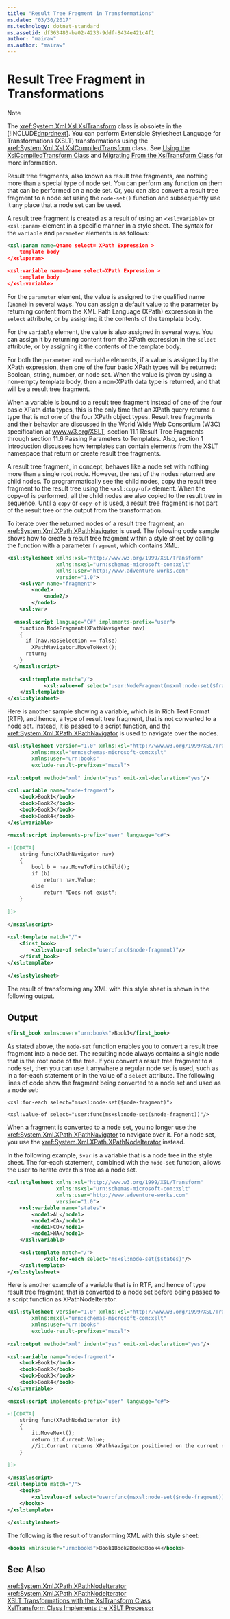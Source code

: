 ```yaml
---
title: "Result Tree Fragment in Transformations"
ms.date: "03/30/2017"
ms.technology: dotnet-standard
ms.assetid: df363480-ba02-4233-9ddf-8434e421c4f1
author: "mairaw"
ms.author: "mairaw"
---
```

# Result Tree Fragment in Transformations
> [!NOTE]
>  The <xref:System.Xml.Xsl.XslTransform> class is obsolete in the [!INCLUDE[dnprdnext](../../../../includes/dnprdnext-md.md)]. You can perform Extensible Stylesheet Language for Transformations (XSLT) transformations using the <xref:System.Xml.Xsl.XslCompiledTransform> class. See [Using the XslCompiledTransform Class](../../../../docs/standard/data/xml/using-the-xslcompiledtransform-class.md) and [Migrating From the XslTransform Class](../../../../docs/standard/data/xml/migrating-from-the-xsltransform-class.md) for more information.  
  
 Result tree fragments, also known as result tree fragments, are nothing more than a special type of node set. You can perform any function on them that can be performed on a node set. Or, you can also convert a result tree fragment to a node set using the `node-set()` function and subsequently use it any place that a node set can be used.  
  
 A result tree fragment is created as a result of using an `<xsl:variable>` or `<xsl:param>` element in a specific manner in a style sheet. The syntax for the `variable` and `parameter` elements is as follows:  
  
```xml  
<xsl:param name=Qname select= XPath Expression >  
    template body  
</xsl:param>  
  
<xsl:variable name=Qname select=XPath Expression >  
    template body  
</xsl:variable>  
```  
  
 For the `parameter` element, the value is assigned to the qualified name (`Qname`) in several ways. You can assign a default value to the parameter by returning content from the XML Path Language (XPath) expression in the `select` attribute, or by assigning it the contents of the template body.  
  
 For the `variable` element, the value is also assigned in several ways. You can assign it by returning content from the XPath expression in the `select` attribute, or by assigning it the contents of the template body.  
  
 For both the `parameter` and `variable` elements, if a value is assigned by the XPath expression, then one of the four basic XPath types will be returned: Boolean, string, number, or node set. When the value is given by using a non-empty template body, then a non-XPath data type is returned, and that will be a result tree fragment.  
  
 When a variable is bound to a result tree fragment instead of one of the four basic XPath data types, this is the only time that an XPath query returns a type that is not one of the four XPath object types. Result tree fragments and their behavior are discussed in the World Wide Web Consortium (W3C) specification at www.w3.org/XSLT, section 11.1 Result Tree Fragments through section 11.6 Passing Parameters to Templates. Also, section 1 Introduction discusses how templates can contain elements from the XSLT namespace that return or create result tree fragments.  
  
 A result tree fragment, in concept, behaves like a node set with nothing more than a single root node. However, the rest of the nodes returned are child nodes. To programmatically see the child nodes, copy the result tree fragment to the result tree using the `<xsl:copy-of>` element. When the copy-of is performed, all the child nodes are also copied to the result tree in sequence. Until a `copy` or `copy-of` is used, a result tree fragment is not part of the result tree or the output from the transformation.  
  
 To iterate over the returned nodes of a result tree fragment, an <xref:System.Xml.XPath.XPathNavigator> is used. The following code sample shows how to create a result tree fragment within a style sheet by calling the function with a parameter `fragment`, which contains XML.  
  
```xml  
<xsl:stylesheet xmlns:xsl="http://www.w3.org/1999/XSL/Transform"  
                xmlns:msxsl="urn:schemas-microsoft-com:xslt"  
                xmlns:user="http://www.adventure-works.com"  
                version="1.0">  
    <xsl:var name="fragment">  
        <node1>  
            <node2/>  
        </node1>  
    <xsl:var>  
  
  <msxsl:script language="C#" implements-prefix="user">  
    function NodeFragment(XPathNavigator nav)  
    {  
      if (nav.HasSelection == false)  
        XPathNavigator.MoveToNext();  
      return;  
    }  
  </msxsl:script>  
  
    <xsl:template match="/">  
            <xsl:value-of select="user:NodeFragment(msxml:node-set($fragment))"/>  
    </xsl:template>  
</xsl:stylesheet>  
```  
  
 Here is another sample showing a variable, which is in Rich Text Format (RTF), and hence, a type of result tree fragment, that is not converted to a node set. Instead, it is passed to a script function, and the <xref:System.Xml.XPath.XPathNavigator> is used to navigate over the nodes.  
  
```xml  
<xsl:stylesheet version="1.0" xmlns:xsl="http://www.w3.org/1999/XSL/Transform"  
        xmlns:msxsl="urn:schemas-microsoft-com:xslt"  
        xmlns:user="urn:books"  
        exclude-result-prefixes="msxsl">  
  
<xsl:output method="xml" indent="yes" omit-xml-declaration="yes"/>  
  
<xsl:variable name="node-fragment">  
    <book>Book1</book>  
    <book>Book2</book>  
    <book>Book3</book>  
    <book>Book4</book>  
</xsl:variable>  
  
<msxsl:script implements-prefix="user" language="c#">  
  
<![CDATA[  
    string func(XPathNavigator nav)  
    {  
        bool b = nav.MoveToFirstChild();  
        if (b)  
            return nav.Value;  
        else  
            return "Does not exist";  
    }  
  
]]>  
  
</msxsl:script>  
  
<xsl:template match="/">  
    <first_book>  
        <xsl:value-of select="user:func($node-fragment)"/>  
    </first_book>  
</xsl:template>  
  
</xsl:stylesheet>  
```  
  
 The result of transforming any XML with this style sheet is shown in the following output.  
  
## Output  
  
```xml  
<first_book xmlns:user="urn:books">Book1</first_book>  
```  
  
 As stated above, the `node-set` function enables you to convert a result tree fragment into a node set. The resulting node always contains a single node that is the root node of the tree. If you convert a result tree fragment to a node set, then you can use it anywhere a regular node set is used, such as in a for-each statement or in the value of a `select` attribute. The following lines of code show the fragment being converted to a node set and used as a node set:  
  
 `<xsl:for-each select="msxsl:node-set($node-fragment)">`  
  
 `<xsl:value-of select="user:func(msxsl:node-set($node-fragment))"/>`  
  
 When a fragment is converted to a node set, you no longer use the <xref:System.Xml.XPath.XPathNavigator> to navigate over it. For a node set, you use the <xref:System.Xml.XPath.XPathNodeIterator> instead.  
  
 In the following example, `$var` is a variable that is a node tree in the style sheet. The for-each statement, combined with the `node-set` function, allows the user to iterate over this tree as a node set.  
  
```xml  
<xsl:stylesheet xmlns:xsl="http://www.w3.org/1999/XSL/Transform"  
                xmlns:msxsl="urn:schemas-microsoft-com:xslt"  
                xmlns:user="http://www.adventure-works.com"  
                version="1.0">  
    <xsl:variable name="states">  
        <node1>AL</node1>  
        <node1>CA</node1>  
        <node1>CO</node1>  
        <node1>WA</node1>  
    </xsl:variable>  
  
    <xsl:template match="/">  
            <xsl:for-each select="msxsl:node-set($states)"/>   
    </xsl:template>  
</xsl:stylesheet>  
```  
  
 Here is another example of a variable that is in RTF, and hence of type result tree fragment, that is converted to a node set before being passed to a script function as XPathNodeIterator.  
  
```xml  
<xsl:stylesheet version="1.0" xmlns:xsl="http://www.w3.org/1999/XSL/Transform"  
        xmlns:msxsl="urn:schemas-microsoft-com:xslt"  
        xmlns:user="urn:books"  
        exclude-result-prefixes="msxsl">  
  
<xsl:output method="xml" indent="yes" omit-xml-declaration="yes"/>  
  
<xsl:variable name="node-fragment">  
    <book>Book1</book>  
    <book>Book2</book>  
    <book>Book3</book>  
    <book>Book4</book>  
</xsl:variable>  
  
<msxsl:script implements-prefix="user" language="c#">  
  
<![CDATA[  
    string func(XPathNodeIterator it)  
    {  
        it.MoveNext();   
        return it.Current.Value;   
        //it.Current returns XPathNavigator positioned on the current node  
    }  
  
]]>  
  
</msxsl:script>  
<xsl:template match="/">  
    <books>  
        <xsl:value-of select="user:func(msxsl:node-set($node-fragment))"/>  
    </books>  
</xsl:template>  
  
</xsl:stylesheet>  
```  
  
 The following is the result of transforming XML with this style sheet:  
  
```xml  
<books xmlns:user="urn:books">Book1Book2Book3Book4</books>  
```  
  
## See Also  
 <xref:System.Xml.XPath.XPathNodeIterator>  
 <xref:System.Xml.XPath.XPathNodeIterator>  
 [XSLT Transformations with the XslTransform Class](../../../../docs/standard/data/xml/xslt-transformations-with-the-xsltransform-class.md)  
 [XslTransform Class Implements the XSLT Processor](../../../../docs/standard/data/xml/xsltransform-class-implements-the-xslt-processor.md)
